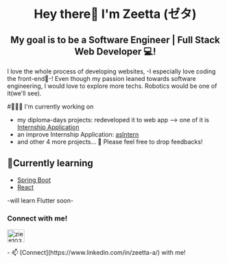 
<h1 align="center">Hey there👋 I'm Zeetta (ゼタ) </h1>


<h2 align="center">
My goal is to be a Software Engineer | Full Stack Web Developer 💻!
</h2>


I love the whole process of developing websites, -I especially love coding the front-end🎨-! Even though my passion leaned towards software engineering, I would love to explore more techs. Robotics would be one of it(we'll see). 


#👩🏻‍💻 I'm currently working on
- my diploma-days projects: redeveloped it to web app --> one of it is [Internship Application](https://github.com/ziearina/Internship-Application)
- an improve Internship Application: [asIntern](https://github.com/ziearina/asInterns)
- and other 4 more projects...
💬 Please feel free to drop feedbacks!

## 🌱Currently learning
- [Spring Boot](https://spring.io/projects/spring-boot)
- [React](https://reactjs.org/)

-will learn Flutter soon-


### Connect with me!
<p align="left">
<a href="https://discordapp.com/users/160232471198302208/" target="blank"><img align="center" src="https://cdn-icons-png.flaticon.com/512/174/174857.png" alt="zie#1032" height="30" width="40" /></a>
  
</p>
- 📫 [Connect](https://www.linkedin.com/in/zeetta-a/) with me!



<!--
**This** is a ✨ _special_ ✨ repository because its `README.md` (this file) appears on your GitHub profile.

Here are some ideas to get you started:

- 🔭 I’m currently working on ...
- 🌱 I’m currently learning ...
- 👯 I’m looking to collaborate on ...
- 🤔 I’m looking for help with ...
- 💬 Ask me about ...
- 📫 How to reach me: ...
- 😄 Pronouns: ...
- ⚡ Fun fact: ...
-->
